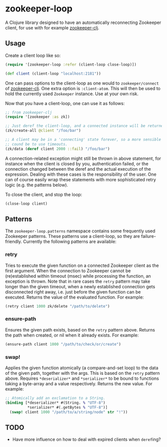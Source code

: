 # zookeeper-loop

A Clojure library designed to have an automatically reconnecting Zookeeper client, for use with for example [zookeeper-clj](#).

## Usage

Create a client loop like so:

```clojure
(require '[zookeeper-loop :refer (client-loop close-loop)])

(def client (client-loop "localhost:2181"))
```

One can pass options to the client-loop as one would to `zookeeper/connect` of [zookeeper-clj](#). One extra option is `:client-atom`. This will then be used to hold the currently used `Zookeeper` instance. Use at your own risk.

Now that you have a client-loop, one can use it as follows:

```clojure
;; from zookeeper-clj
(require '[zookeeper :as zk])

;; Just deref the client-loop, and a connected instance will be returned.
(zk/create-all @client "/foo/bar")

;; A client may be in a 'connecting' state forever, so a more sensible approach
;; cound be to use timeouts.
(zk/data (deref client 2000 ::fail) "/foo/bar")
```

A connection-related exception might still be thrown in above statement, for instance when the client is closed by you, authentication failed, or the connection changed between the deref and the actual execution of the expression. Dealing with these cases is the responsibility of the user. One can of course easily wrap these statements with more sophisticated retry logic (e.g. the patterns below).

To close the client, and stop the loop:

```clojure
(close-loop client)
```


## Patterns

The `zookeeper-loop.patterns` namespace contains some frequently used Zookeeper patterns. These patterns use a client-loop, so they are failure-friendly. Currently the following patterns are available:

### retry

Tries to execute the given function on a connected Zookeeper client as the first argument. When the connection to Zookeeper cannot be (re)established within timeout (msec) while processing the function, an exception is thrown. Note that in rare cases the `retry` pattern may take longer than the given timeout, when a newly established connection gets disconnected right away, i.e. just before the given function can be executed. Returns the value of the evaluated function. For example:

```clojure
(retry client 1000 zk/delete "/path/to/delete")
```

### ensure-path

Ensures the given path exists, based on the `retry` pattern above. Returns the path when created, or nil when it already exists. For example:

```clojure
(ensure-path client 1000 "/path/to/check/or/create")
```

### swap!

Applies the given function atomically (a compare-and-set loop) to the data of the given path, together with the args. This is based on the `retry` pattern above. Requires `*deserializer*` and `*serializer*` to be bound to functions taking a byte-array and a value respectively. Returns the new value. For example:

```clojure
;; Atomically add an exclamation to a String.
(binding [*deserializer* #(String. % "UTF-8")
          *serializer* #(.getBytes % "UTF-8")]
  (swap! client 1000 "/path/to/a/string/node" str "!"))
```


## TODO

* Have more influence on how to deal with expired clients when `deref`ing?
